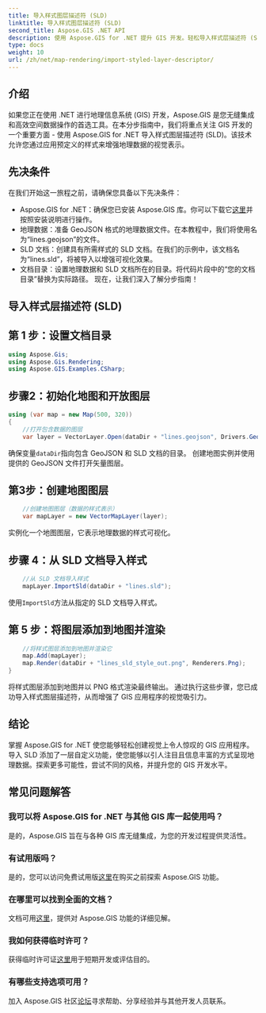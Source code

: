 ```yaml
---
title: 导入样式图层描述符 (SLD)
linktitle: 导入样式图层描述符 (SLD)
second_title: Aspose.GIS .NET API
description: 使用 Aspose.GIS for .NET 提升 GIS 开发。轻松导入样式层描述符 (SLD)。立即探索定制可能性！
type: docs
weight: 10
url: /zh/net/map-rendering/import-styled-layer-descriptor/
---
```

## 介绍
如果您正在使用 .NET 进行地理信息系统 (GIS) 开发，Aspose.GIS 是您无缝集成和高效空间数据操作的首选工具。在本分步指南中，我们将重点关注 GIS 开发的一个重要方面 - 使用 Aspose.GIS for .NET 导入样式图层描述符 (SLD)。该技术允许您通过应用预定义的样式来增强地理数据的视觉表示。
## 先决条件
在我们开始这一旅程之前，请确保您具备以下先决条件：
-  Aspose.GIS for .NET：确保您已安装 Aspose.GIS 库。你可以下载它[这里](https://releases.aspose.com/gis/net/)并按照安装说明进行操作。
- 地理数据：准备 GeoJSON 格式的地理数据文件。在本教程中，我们将使用名为“lines.geojson”的文件。
- SLD 文档：创建具有所需样式的 SLD 文档。在我们的示例中，该文档名为“lines.sld”，将被导入以增强可视化效果。
- 文档目录：设置地理数据和 SLD 文档所在的目录。将代码片段中的“您的文档目录”替换为实际路径。
现在，让我们深入了解分步指南！
## 导入样式层描述符 (SLD)
## 第 1 步：设置文档目录
```csharp
using Aspose.Gis;
using Aspose.Gis.Rendering;
using Aspose.GIS.Examples.CSharp;
```
## 步骤2：初始化地图和开放图层
```csharp
using (var map = new Map(500, 320))
{
    //打开包含数据的图层
    var layer = VectorLayer.Open(dataDir + "lines.geojson", Drivers.GeoJson);
```
确保变量`dataDir`指向包含 GeoJSON 和 SLD 文档的目录。
创建地图实例并使用提供的 GeoJSON 文件打开矢量图层。
## 第3步：创建地图图层
```csharp
    //创建地图图层（数据的样式表示）
    var mapLayer = new VectorMapLayer(layer);
```
实例化一个地图图层，它表示地理数据的样式可视化。
## 步骤 4：从 SLD 文档导入样式
```csharp
    //从 SLD 文档导入样式
    mapLayer.ImportSld(dataDir + "lines.sld");
```
使用`ImportSld`方法从指定的 SLD 文档导入样式。
## 第 5 步：将图层添加到地图并渲染
```csharp
    //将样式图层添加到地图并渲染它
    map.Add(mapLayer);
    map.Render(dataDir + "lines_sld_style_out.png", Renderers.Png);
}
```
将样式图层添加到地图并以 PNG 格式渲染最终输出。
通过执行这些步骤，您已成功导入样式图层描述符，从而增强了 GIS 应用程序的视觉吸引力。
## 结论
掌握 Aspose.GIS for .NET 使您能够轻松创建视觉上令人惊叹的 GIS 应用程序。导入 SLD 添加了一层自定义功能，使您能够以引人注目且信息丰富的方式呈现地理数据。探索更多可能性，尝试不同的风格，并提升您的 GIS 开发水平。
## 常见问题解答
### 我可以将 Aspose.GIS for .NET 与其他 GIS 库一起使用吗？
是的，Aspose.GIS 旨在与各种 GIS 库无缝集成，为您的开发过程提供灵活性。
### 有试用版吗？
是的，您可以访问免费试用版[这里](https://releases.aspose.com/)在购买之前探索 Aspose.GIS 功能。
### 在哪里可以找到全面的文档？
文档可用[这里](https://reference.aspose.com/gis/net/)，提供对 Aspose.GIS 功能的详细见解。
### 我如何获得临时许可？
获得临时许可证[这里](https://purchase.aspose.com/temporary-license/)用于短期开发或评估目的。
### 有哪些支持选项可用？
加入 Aspose.GIS 社区[论坛](https://forum.aspose.com/c/gis/33)寻求帮助、分享经验并与其他开发人员联系。